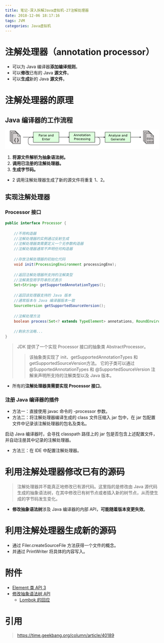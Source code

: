 ```yaml
---
title: 笔记-深入拆解Java虚拟机-27注解处理器
date: 2018-12-06 18:17:16
tags: JVM
categories: Java虚拟机
---
```


# 注解处理器（annotation processor）

- 可以为 Java 编译器**添加编译规则**。
- 可以**修改**已有的 Java **源文件**。
- 可以**生成**新的 Java **源文件**。

# 注解处理器的原理

## Java 编译器的工作流程

![compilation_process](/images/posts/JVM/27/compilation_process.png)

1. **将源文件解析为抽象语法树。**
2. **调用已注册的注解处理器。**
3. **生成字节码。**

- 2 调用注解处理器生成了新的源文件将重复 1、2。

## 实现注解处理器

### Processor 接口

```java
public interface Processor {

    //不用构造器
    //注解处理器的实例通过反射生成
    //注解处理器类需要定义一个无参数构造器
    //注解处理器通常不声明任何构造器

    //存放注解处理器的初始化代码
    void init(ProcessingEnvironment processingEnv);
    
    //返回注解处理器所支持的注解类型
    //注解类型用字符串形式表示
    Set<String> getSupportedAnnotationTypes();
    
    //返回该处理器支持的 Java 版本
    //通常版本与 Java 编译器版本一致
    SourceVersion getSupportedSourceVersion();
  
    //注解处理方法
    boolean process(Set<? extends TypeElement> annotations, RoundEnvironment roundEnv);

    //剩余方法略...
}
```

> JDK 提供了一个实现 Processor 接口的抽象类 AbstractProcessor。
>> 该抽象类实现了 init、getSupportedAnnotationTypes 和 getSupportedSourceVersion方法。
>> 它的子类可以通过 @SupportedAnnotationTypes 和 @SupportedSourceVersion 注解来声明所支持的注解类型以及 Java 版本。

- 所有的**注解处理器类需要实现 Processor 接口**。

### 注册 Java 编译器的插件

- 方法一：直接使用 javac 命令的 -processor 参数。
- 方法二：将注解处理器编译生成的 class 文件压缩入 jar 包中，在 jar 包配置文件中记录该注解处理器的包名及类名。

启动 Java 编译器时，会寻找 classpath 路径上的 jar 包是否包含上述配置文件，并自动注册其中记录的注解处理器。

- 方法三：在 IDE 中配置注解处理器。

# 利用注解处理器修改已有的源码

> 注解处理器并不能真正地修改已有源代码。这里指的是修改由 Java 源代码生成的抽象语法树，在其中修改已有树节点或者插入新的树节点，从而使生成的字节码发生变化。

- **修改抽象语法树**涉及 Java 编译器的内部 API，**可能随着版本变更失效**。

# 利用注解处理器生成新的源码

- 通过 Filer.createSourceFile 方法获得一个文件的概念。
- 并通过 PrintWriter 将具体的内容写入。

# 附件

- [Element 类 API 3](https://docs.oracle.com/javase/10/docs/api/javax/lang/model/element/package-summary.html)
- [修改抽象语法树 API](http://notatube.blogspot.com/2010/11/project-lombok-trick-explained.html)
	- [Lombok 的回应](http://jnb.ociweb.com/jnb/jnbJan2010.html#controversy)

# 引用

> https://time.geekbang.org/column/article/40189